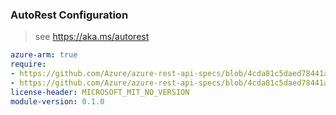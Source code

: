 ### AutoRest Configuration

> see https://aka.ms/autorest

``` yaml
azure-arm: true
require:
- https://github.com/Azure/azure-rest-api-specs/blob/4cda81c5daed78441aa8043dd32ae00b02899c36/specification/powerbiprivatelinks/resource-manager/readme.md
- https://github.com/Azure/azure-rest-api-specs/blob/4cda81c5daed78441aa8043dd32ae00b02899c36/specification/powerbiprivatelinks/resource-manager/readme.go.md
license-header: MICROSOFT_MIT_NO_VERSION
module-version: 0.1.0

```